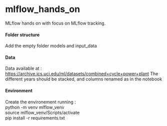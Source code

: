 # mlflow_hands_on
MLflow hands on with focus on MLflow tracking.  

#### Folder structure
Add the empty folder models and input_data

#### Data
Data available at : https://archive.ics.uci.edu/ml/datasets/combined+cycle+power+plant
The different years should be stacked, and columns renamed as in the notebook
  
#### Environment
Create the environement running :  
python -m venv mlflow_venv  
source mlflow_venv/Scripts/activate  
pip install -r requirements.txt
  

